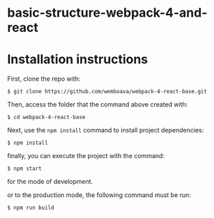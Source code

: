 # basic-structure-webpack-4-and-react

# Installation instructions

  First, clone the repo with:
    
    $ git clone https://github.com/wemboava/webpack-4-react-base.git

  Then, access the folder that the command above created with:
  
    $ cd webpack-4-react-base


  Next, use the `npm install` command to install project dependencies:
  
    $ npm install


  finally, you can execute the project with the command:
  
    $ npm start
    
  for the mode of development.



  or to the production mode, the following command must be run:
  
    $ npm run build
